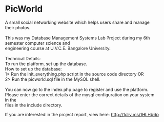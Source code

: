 # PicWorld
A small social networking website which helps users share and manage their photos.<br>
<br>
This was my Database Management Systems Lab Project during my 6th semester computer science and <br>
engineering course at U.V.C.E. Bangalore University.<br>
<br>
Technical Details:<br>
To run the platform, set up the database.<br>
How to set up the database:<br>
1> Run the init_everything.php script in the source code directory OR <br>
2> Run the picworld.sql file in the MySQL shell.<br>
<br>
You can now go to the index.php page to register and use the platform.<br>
Please enter the correct details of the mysql configuration on your system in the<br>
files in the include directory.<br>

If you are interested in the project report, view here:
http://1drv.ms/1HLHb6p
